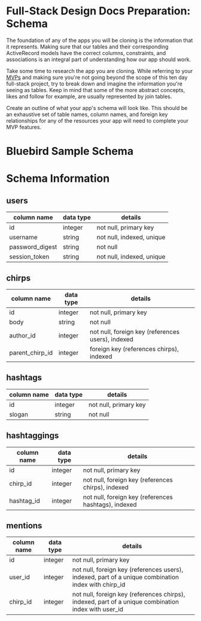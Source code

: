# Full-Stack Design Docs Preparation: Schema

The foundation of any of the apps you will be cloning is the information that it represents. Making sure that our tables and their corresponding ActiveRecord models have the correct columns, constraints, and associations is an integral part of understanding how our app should work.

Take some time to research the app you are cloning. While referring to your [MVPs][mvps] and making sure you're not going beyond the scope of this ten day full-stack project, try to break down and imagine the information you're seeing as tables. Keep in mind that some of the more abstract concepts, likes and follow for example, are usually represented by join tables.


[mvps]: ../../proposal/mvp-list.md

Create an outline of what your app's schema will look like. This should be an exhaustive set of table names, column names, and foreign key relationships for any of the resources your app will need to complete your MVP features.

# Bluebird Sample Schema





# Schema Information

## users
column name     | data type | details
----------------|-----------|-----------------------
id              | integer   | not null, primary key
username        | string    | not null, indexed, unique
password_digest | string    | not null
session_token   | string    | not null, indexed, unique

## chirps
column name | data type | details
------------|-----------|-----------------------
id          | integer   | not null, primary key
body        |  string   | not null
author_id   | integer   | not null, foreign key (references users), indexed
parent_chirp_id | integer | foreign key (references chirps), indexed

## hashtags
column name | data type | details
------------|-----------|-----------------------
id | integer | not null, primary key
slogan | string | not null

## hashtaggings
column name | data type | details
------------|-----------|-----------------------
id | integer | not null, primary key
chirp_id | integer | not null, foreign key (references chirps), indexed
hashtag_id | integer | not null, foreign key (references hashtags), indexed

## mentions
column name | data type | details
------------|-----------|-----------------------
id | integer | not null, primary key
user_id | integer | not null, foreign key (references users), indexed, part of a unique combination index with chirp_id
chirp_id | integer | not null, foreign key (references chirps), indexed, part of a unique combination index with user_id

